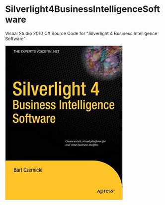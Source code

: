 # Silverlight4BusinessIntelligenceSoftware
Visual Studio 2010 C# Source Code for "Silverlight 4 Business Intelligence Software"

![Silverlight 4 Business Intelligence Book](https://github.com/bartczernicki/Silverlight4BusinessIntelligenceSoftware/blob/master/BookCover.jpg)

